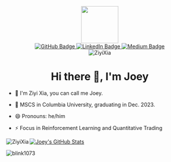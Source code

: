 <div id="header" align="center">
  <img src="https://static.wikia.nocookie.net/smosh/images/e/e1/025Pikachu_OS_anime_4.png/revision/latest/scale-to-width-down/1000?cb=20140725081329" width="100"/>
</div>


<div id="badges" align="center">
  <a href="https://github.com/ZiyiXia">
    <img src="https://img.shields.io/badge/github-%23121011.svg?style=for-the-badge&logo=github&logoColor=white" alt="GitHub Badge"/>
  </a>
  <a href="https://www.linkedin.com/in/ziyixia/">
    <img src="https://img.shields.io/badge/LinkedIn-blue?style=for-the-badge&logo=linkedin&logoColor=white" alt="LinkedIn Badge"/>
  </a>
  <a href="https://medium.com/@zx2325">
    <img src="https://img.shields.io/badge/Medium-12100E?style=for-the-badge&logo=medium&logoColor=white" alt="Medium Badge"/>
  </a>
</div>

<div id="views" align="center">
    <img src="https://komarev.com/ghpvc/?username=ZiyiXia&color=green" alt="ZiyiXia" />
</div>

<h1 align="center">Hi there 👋, I'm Joey</h1>

- 🔭 I'm Ziyi Xia, you can call me Joey.

- 👯 MSCS in Columbia University, graduating in Dec. 2023.

- 😄 Pronouns: he/him

- ⚡ Focus in Reinforcement Learning and Quantitative Trading

<a href="https://github.com/ZiyiXia/ZiyiXia">
<img align="left" src="https://github-readme-stats.vercel.app/api/top-langs?username=ZiyiXia&show_icons=true&locale=en&layout=compact" alt="ZiyiXia" />
</a>

<!-- [![ZiyiXia's GitHub stats](https://github-readme-stats.vercel.app/api?username=ZiyiXia)](https://github.com/anuraghazra/github-readme-stats) -->
<a href="https://github.com/ZiyiXia/ZiyiXia">
<img align="center" src="https://github-readme-stats.vercel.app/api?username=ZiyiXia&show_icons=true&line_height=27&locale=en&layout=compact" alt="Joey's GitHub Stats" />
</a>

<p><img align="center" src="https://github-readme-streak-stats.herokuapp.com/?user=ZiyiXia&" alt="blink1073" /></p>
